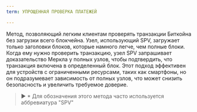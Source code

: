 ```yaml
---
term: УПРОЩЕННАЯ ПРОВЕРКА ПЛАТЕЖЕЙ

---
```

Метод, позволяющий легким клиентам проверять транзакции Биткойна без загрузки всего блокчейна. Узел, использующий SPV, загружает только заголовки блоков, которые намного легче, чем полные блоки. Когда ему нужно проверить транзакцию, узел SPV запрашивает доказательство Меркла у полных узлов, чтобы подтвердить, что транзакция включена в определенный блок. Этот подход эффективен для устройств с ограниченными ресурсами, таких как смартфоны, но он подразумевает зависимость от полных узлов, что может снизить безопасность и увеличить требуемое доверие.

> ► * Для обозначения этого метода часто используется аббревиатура "SPV"